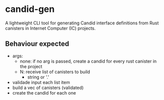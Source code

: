 # candid-gen

A lightweight CLI tool for generating Candid interface definitions from Rust canisters in Internet Computer (IC) projects.

## Behaviour expected

- args:
  - none: if no arg is passed, create a candid for every rust canister in the project
  - N: receive list of canisters to build
    - string or '.'
- validade input each list item
- build a vec of canisters (validated)
- create the candid for each one
